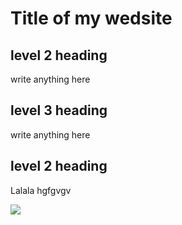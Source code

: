 # Title of my wedsite

## level 2 heading
write anything here

## level 3 heading
write anything here

## level 2 heading
Lalala hgfgvgv

![](images/images/461791109_555500717005966_1873987330682304880_n.jpg)
